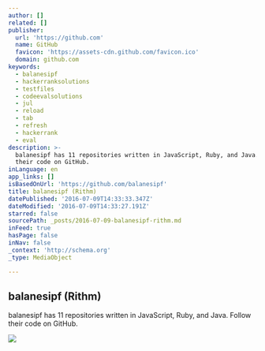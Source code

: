 ```yaml
---
author: []
related: []
publisher:
  url: 'https://github.com'
  name: GitHub
  favicon: 'https://assets-cdn.github.com/favicon.ico'
  domain: github.com
keywords:
  - balanesipf
  - hackerranksolutions
  - testfiles
  - codeevalsolutions
  - jul
  - reload
  - tab
  - refresh
  - hackerrank
  - eval
description: >-
  balanesipf has 11 repositories written in JavaScript, Ruby, and Java. Follow
  their code on GitHub.
inLanguage: en
app_links: []
isBasedOnUrl: 'https://github.com/balanesipf'
title: balanesipf (Rithm)
datePublished: '2016-07-09T14:33:33.347Z'
dateModified: '2016-07-09T14:33:27.191Z'
starred: false
sourcePath: _posts/2016-07-09-balanesipf-rithm.md
inFeed: true
hasPage: false
inNav: false
_context: 'http://schema.org'
_type: MediaObject

---
```

<article style=""><h1>balanesipf (Rithm)</h1><p>balanesipf has 11 repositories written in JavaScript, Ruby, and Java. Follow their code on GitHub.</p><img src="https://avatars0.githubusercontent.com/u/4006553?v=3&amp;s=400" /></article>